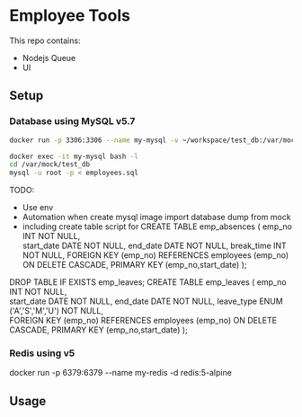# Employee Tools

This repo contains:
* Nodejs Queue
* UI

## Setup

### Database using MySQL v5.7

```bash
docker run -p 3306:3306 --name my-mysql -v ~/workspace/test_db:/var/mock/test_db -e MYSQL_ROOT_PASSWORD=my-secret-pw -d mysql:5

docker exec -it my-mysql bash -l
cd /var/mock/test_db
mysql -u root -p < employees.sql
```
TODO:
- Use env
- Automation when create mysql image import database dump from mock
- including create table script for
CREATE TABLE emp_absences (
    emp_no       INT              NOT NULL,  
    start_date   DATE             NOT NULL,
    end_date     DATE             NOT NULL,
    break_time   INT              NOT NULL,
    FOREIGN KEY (emp_no)  REFERENCES employees   (emp_no)  ON DELETE CASCADE,
    PRIMARY KEY (emp_no,start_date)
);

DROP TABLE IF EXISTS emp_leaves;
CREATE TABLE emp_leaves (
    emp_no       INT                      NOT NULL,  
    start_date   DATE                     NOT NULL,
    end_date     DATE                     NOT NULL,
    leave_type   ENUM ('A','S','M','U')   NOT NULL,    
    FOREIGN KEY (emp_no)  REFERENCES employees   (emp_no)  ON DELETE CASCADE,
    PRIMARY KEY (emp_no,start_date)
);

### Redis using v5
docker run -p 6379:6379 --name my-redis -d redis:5-alpine

## Usage
